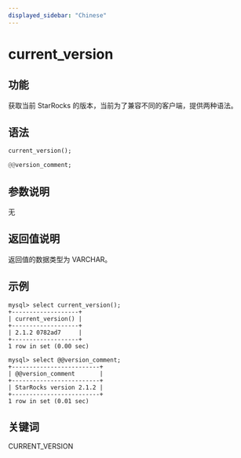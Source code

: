 ```yaml
---
displayed_sidebar: "Chinese"
---
```


# current_version

## 功能

获取当前 StarRocks 的版本，当前为了兼容不同的客户端，提供两种语法。

## 语法

```Haskell
current_version();

@@version_comment;
```

## 参数说明

无

## 返回值说明

返回值的数据类型为 VARCHAR。

## 示例

```Plain Text
mysql> select current_version();
+-------------------+
| current_version() |
+-------------------+
| 2.1.2 0782ad7     |
+-------------------+
1 row in set (0.00 sec)

mysql> select @@version_comment;
+-------------------------+
| @@version_comment       |
+-------------------------+
| StarRocks version 2.1.2 |
+-------------------------+
1 row in set (0.01 sec)
```

## 关键词

CURRENT_VERSION
